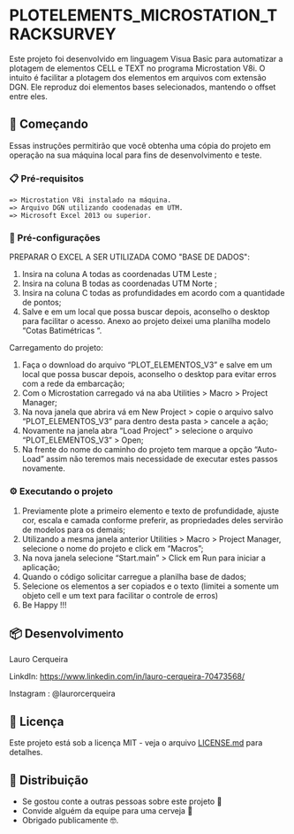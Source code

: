 # PLOTELEMENTS_MICROSTATION_TRACKSURVEY

Este projeto foi desenvolvido em linguagem Visua Basic para automatizar a plotagem de elementos CELL e TEXT no programa Microstation V8i. 
O intuito é facilitar a plotagem dos elementos em arquivos com extensão DGN. Ele reproduz doi elementos bases selecionados, mantendo o offset entre eles.

## 🚀 Começando

Essas instruções permitirão que você obtenha uma cópia do projeto em operação na sua máquina local para fins de desenvolvimento e teste.

### 📋 Pré-requisitos

```
=> Microstation V8i instalado na máquina. 
=> Arquivo DGN utilizando coodenadas em UTM.
=> Microsoft Excel 2013 ou superior.

```

### 🔧 Pré-configurações

PREPARAR O EXCEL A SER UTILIZADA COMO "BASE DE DADOS": 
1.	Insira na coluna A  todas as coordenadas UTM Leste ;
2.	Insira na coluna B  todas as coordenadas UTM Norte ;
3.	Insira na coluna C  todas as profundidades em acordo com a quantidade de pontos;
4.	Salve e em um local que possa buscar depois, aconselho o desktop para facilitar o acesso. Anexo ao projeto deixei uma planilha modelo “Cotas Batimétricas “. 

Carregamento do projeto: 
1.	Faça o download do arquivo “PLOT_ELEMENTOS_V3” e salve em um local que possa buscar depois, aconselho o desktop para evitar erros com a rede da embarcação;
2.	Com o Microstation carregado vá na aba Utilities > Macro > Project Manager;
3.	Na nova janela que abrira  vá em New Project > copie o arquivo salvo “PLOT_ELEMENTOS_V3” para dentro desta pasta > cancele a ação;
4.	Novamente na janela abra “Load Project” >  selecione o arquivo “PLOT_ELEMENTOS_V3” > Open; 
5.	Na frente do nome do caminho do projeto tem marque a opção “Auto-Load” assim não teremos mais necessidade de executar estes passos novamente.



### ⚙️ Executando o projeto

1.	Previamente plote a primeiro elemento e texto de profundidade, ajuste cor, escala e camada conforme preferir, as propriedades deles servirão de modelos para os demais; 
2.	Utilizando a mesma janela anterior Utilities > Macro > Project Manager, selecione o nome do projeto e click em “Macros”;
3.	Na nova janela selecione “Start.main” > Click em Run para iniciar a aplicação;
4.	Quando o código solicitar carregue a planilha base de dados;
5.	Selecione os elementos a ser copiados e o texto (limitei a somente um objeto cell e um text para facilitar o controle de erros)
6.	Be Happy !!!   


## 📦 Desenvolvimento

Lauro Cerqueira

LinkdIn: https://www.linkedin.com/in/lauro-cerqueira-70473568/

Instagram : @laurorcerqueira

## 📄 Licença

Este projeto está sob a licença MIT - veja o arquivo [LICENSE.md](https://github.com/usuario/projeto/licenca) para detalhes.

## 🎁 Distribuição

* Se gostou conte a outras pessoas sobre este projeto 📢
* Convide alguém da equipe para uma cerveja 🍺 
* Obrigado publicamente 🤓.

